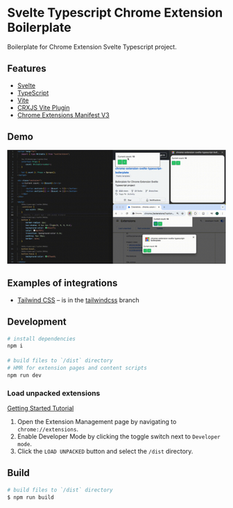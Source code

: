 # Svelte Typescript Chrome Extension Boilerplate

Boilerplate for Chrome Extension Svelte Typescript project.

## Features

-   [Svelte](https://svelte.dev/)
-   [TypeScript](https://www.typescriptlang.org/)
-   [Vite](https://vitejs.dev/)
-   [CRXJS Vite Plugin](https://github.com/crxjs/chrome-extension-tools/blob/main/packages/vite-plugin/README.md)
-   [Chrome Extensions Manifest V3](https://developer.chrome.com/docs/extensions/mv3/intro/)

## Demo

![Demo](/demo.gif)

## Examples of integrations

-   [Tailwind CSS](https://tailwindcss.com/) – is in the [tailwindcss](https://github.com/NekitCorp/chrome-extension-svelte-typescript-boilerplate/tree/tailwindcss) branch

## Development

```bash
# install dependencies
npm i

# build files to `/dist` directory
# HMR for extension pages and content scripts
npm run dev
```

### Load unpacked extensions

[Getting Started Tutorial](https://developer.chrome.com/docs/extensions/get-started/tutorial/hello-world#load-unpacked)

1. Open the Extension Management page by navigating to `chrome://extensions`.
2. Enable Developer Mode by clicking the toggle switch next to `Developer mode`.
3. Click the `LOAD UNPACKED` button and select the `/dist` directory.

## Build

```bash
# build files to `/dist` directory
$ npm run build
```
